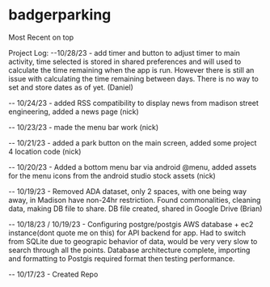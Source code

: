 # badgerparking
Most Recent on top

Project Log:
--10/28/23 - add timer and button to adjust timer to main activity, time selected is stored in shared preferences and will used to calculate the time remaining when the app is run. However there is still an issue with calculating the time remaining between days. There is no way to set and store dates as of yet. (Daniel)

-- 10/24/23 - added RSS compatibility to display news from madison street engineering, added a news page (nick)

-- 10/23/23 - made the menu bar work (nick)

-- 10/21/23 - added a park button on the main screen, added some project 4 location code (nick)

-- 10/20/23 - Added a bottom menu bar via android @menu, added assets for the menu icons from the android studio stock assets (nick)

-- 10/19/23 - Removed ADA dataset, only 2 spaces, with one being way away, in Madison have non-24hr restriction. Found commonalities, cleaning data, making DB file to share. DB file created, shared in Google Drive (Brian)

-- 10/18/23 / 10/19/23 - Configuring postgre/postgis AWS database + ec2 instance(dont quote me on this) for API backend for app. Had to switch from SQLite due to geograpic behavior of data, would be very very slow to search through all the points. Database architecture complete, importing and formatting to Postgis required format then testing performance. 

-- 10/17/23 - Created Repo
